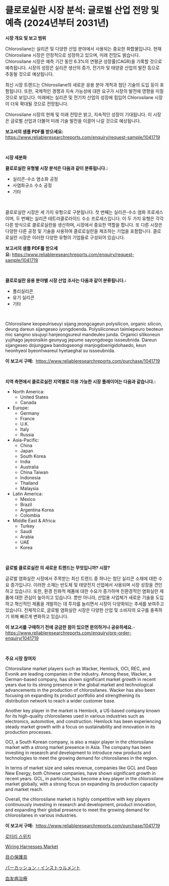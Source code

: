 <p><h1>클로로실란 시장 분석: 글로벌 산업 전망 및 예측 (2024년부터 2031년)</h1></p><p><strong>시장 개요 및 보고 범위</strong></p>
<p><p>Chlorosilane는 실리콘 및 다양한 산업 분야에서 사용되는 중요한 화합물입니다. 현재 Chlorosilane 시장은 안정적으로 성장하고 있으며, 미래 전망도 밝습니다. Chlorosilane 시장은 예측 기간 동안 6.3%의 연평균 성장률(CAGR)을 기록할 것으로 예측됩니다. 시장의 성장은 실리콘 생산의 증가, 전기차 및 태양광 산업의 발전 등으로 추동될 것으로 예상됩니다.</p><p>최신 시장 트렌드는 Chlorosilane의 새로운 응용 분야 개척과 첨단 기술의 도입 등이 포함됩니다. 또한, 국제적인 경쟁과 지속 가능성에 대한 요구가 시장의 발전에 영향을 미칠 것으로 보입니다. 미래에는 실리콘 및 전기차 산업의 성장에 힘입어 Chlorosilane 시장이 더욱 확대될 것으로 전망됩니다.</p><p>Chlorosilane 시장의 현재 및 미래 전망은 밝고, 지속적인 성장이 기대됩니다. 이 시장은 글로벌 산업과 더불어 미래 기술 발전을 이끌어 나갈 것으로 예상됩니다.</p></p>
<p><strong>보고서의 샘플 PDF를 받으세요:</strong> <a href="https://www.reliableresearchreports.com/enquiry/request-sample/1041719">https://www.reliableresearchreports.com/enquiry/request-sample/1041719</a></p>
<p>&nbsp;</p>
<p><strong>시장 세분화</strong></p>
<p><strong>클로로실란 유형별 시장 분석은 다음과 같이 분류됩니다.:</strong></p>
<p><ul><li>실리콘-수소 염소화 공정</li><li>사염화규소 수소 공정</li><li>기타</li></ul></p>
<p>&nbsp;</p>
<p><p>클로로실란 시장은 세 가지 유형으로 구분됩니다. 첫 번째는 실리콘-수소 염화 프로세스이며, 두 번째는 실리콘 테트라클로라이드 수소 프로세스입니다. 이 두 가지 유형은 각각 다른 방식으로 클로로실란을 생산하며, 시장에서 중요한 역할을 합니다. 또 다른 시장은 다양한 다른 공정 및 기술을 사용하여 클로로실란을 제조하는 기업을 포함합니다. 클로로실란 시장은 이러한 다양한 유형의 기업들로 구성되어 있습니다.</p></p>
<p><strong>보고서의 샘플 PDF를 받으세요:</strong>&nbsp;<a href="https://www.reliableresearchreports.com/enquiry/request-sample/1041719">https://www.reliableresearchreports.com/enquiry/request-sample/1041719</a></p>
<p>&nbsp;</p>
<p><strong> 클로로실란 응용 분야별 시장 산업 조사는 다음과 같이 분류됩니다.:</strong></p>
<p><ul><li>폴리실리콘</li><li>유기 실리콘</li><li>기타</li></ul></p>
<p>&nbsp;</p>
<p><p>Chlorosilane keopeulriseuyi sijang jeongcageun polysilicon, organic silicon, deung dareun sijangeseo iyongdoenda. Polysiliconeun taimiepeuro beoteun mic sangmo sisujuyi hanjeongsureul mandeuleo junda. Organici silikoneun yujihago jayeonsikin geunyug jepume sayongdoego issseubnida. Dareun sijangeseo dojunggwa bandogseongi manjogdoenigidohaedo, keun heonhyeol byeonhwareul hyetaeghal su issseubnida.</p></p>
<p><strong>이 보고서 구매:</strong>&nbsp; <a href="https://www.reliableresearchreports.com/purchase/1041719">https://www.reliableresearchreports.com/purchase/1041719</a></p>
<p>&nbsp;</p>
<p><strong>지역 측면에서 클로로실란 지역별로 이용 가능한 시장 플레이어는 다음과 같습니다.:</strong></p>
<p><ul>
    <li>
        North America:
        <ul>
            <li>United States</li>
            <li>Canada</li>
        </ul>
    </li>
    <li>
        Europe:
        <ul>
            <li>Germany</li>
            <li>France</li>
            <li>U.K.</li>
            <li>Italy</li>
            <li>Russia</li>
        </ul>
    </li>
    <li>
        Asia-Pacific:
        <ul>
            <li>China</li>
            <li>Japan</li>
            <li>South Korea</li>
            <li>India</li>
            <li>Australia</li>
            <li>China Taiwan</li>
            <li>Indonesia</li>
            <li>Thailand</li>
            <li>Malaysia</li>
        </ul>
    </li>
    <li>
        Latin America:
        <ul>
            <li>Mexico</li>
            <li>Brazil</li>
            <li>Argentina Korea</li>
            <li>Colombia</li>
        </ul>
    </li>
    <li>
        Middle East & Africa:
        <ul>
            <li>Turkey</li>
            <li>Saudi</li>
            <li>Arabia</li>
            <li>UAE</li>
            <li>Korea</li>
        </ul>
    </li>
    </ul></p>
<p>&nbsp;</p>
<p><strong>글로벌 클로로실란 의 새로운 트렌드는 무엇입니까? 시장?</strong></p>
<p><p>글로벌 염화실란 시장에서 주목받는 최신 트렌드 중 하나는 첨단 실리콘 소재에 대한 수요 증가입니다. 이러한 소재는 반도체 및 태양전지 산업에서 사용되며 시장 성장을 견인하고 있습니다. 또한, 환경 친화적 제품에 대한 수요가 증가하며 친환경적인 염화실란 제품에 대한 관심이 높아지고 있습니다. 뿐만 아니라, 산업용 사업체가 새로운 기술을 도입하고 혁신적인 제품을 개발하는 데 투자를 늘리면서 시장이 다양화되는 추세를 보여주고 있습니다. 전체적으로, 글로벌 염화실란 시장은 다양한 산업 및 소비자의 요구를 충족하기 위해 빠르게 변화하고 있습니다.</p></p>
<p><strong>이 보고서를 구매하기 전에 궁금한 점이 있으면 문의하거나 공유하세요.</strong>- <a href="https://www.reliableresearchreports.com/enquiry/pre-order-enquiry/1041719">https://www.reliableresearchreports.com/enquiry/pre-order-enquiry/1041719</a></p>
<p>&nbsp;</p>
<p><strong>주요 시장 참여자</strong></p>
<p><p>Chlorosilane market players such as Wacker, Hemlock, OCI, REC, and Evonik are leading companies in the industry. Among these, Wacker, a German-based company, has shown significant market growth in recent years due to its strong presence in the global market and technological advancements in the production of chlorosilanes. Wacker has also been focusing on expanding its product portfolio and strengthening its distribution network to reach a wider customer base.</p><p>Another key player in the market is Hemlock, a US-based company known for its high-quality chlorosilanes used in various industries such as electronics, automotive, and construction. Hemlock has been experiencing steady market growth with a focus on sustainability and innovation in its production processes.</p><p>OCI, a South Korean company, is also a major player in the chlorosilane market with a strong market presence in Asia. The company has been investing in research and development to introduce new products and technologies to meet the growing demand for chlorosilanes in the region.</p><p>In terms of market size and sales revenue, companies like GCL and Daqo New Energy, both Chinese companies, have shown significant growth in recent years. GCL, in particular, has become a key player in the chlorosilane market globally, with a strong focus on expanding its production capacity and market reach.</p><p>Overall, the chlorosilane market is highly competitive with key players continuously investing in research and development, product innovation, and expanding their global presence to meet the growing demand for chlorosilanes in various industries.</p></p>
<p><strong>이 보고서 구매:</strong>&nbsp;&nbsp;<a href="https://www.reliableresearchreports.com/purchase/1041719">https://www.reliableresearchreports.com/purchase/1041719</a></p>
<p><p><a href="https://github.com/nuekbpymrrz5/Market-Research-Report-List-1/blob/main/2638990188265.md">로터리 스위치</a></p><p><a href="https://view.publitas.com/reportprime-1/wiring-harnesses-market-size-growth-outlook-from-2023-to-2030-projecting-at-markets-trends-analysis-by-application-regional-outlook-and-revenue/">Wiring Harnesses Market</a></p><p><a href="https://medium.com/@juan.colorado_15/%E7%9B%AE%E3%81%AE%E4%BF%9D%E8%AD%B7%E6%A9%9F%E5%99%A8%E5%B8%82%E5%A0%B4%E8%A6%8F%E6%A8%A1-%E5%B8%82%E5%A0%B4%E3%81%AE%E8%A6%8B%E9%80%9A%E3%81%97%E3%81%A8%E5%B8%82%E5%A0%B4%E4%BA%88%E6%B8%AC-2024%E5%B9%B4%E3%81%8B%E3%82%892031%E5%B9%B4%E3%81%BE%E3%81%A7-8377426bdf95">目の保護具</a></p><p><a href="https://github.com/ihabdkwlxs948/Market-Research-Report-List-1/blob/main/6596062188423.md">パーカッション・インストゥルメント</a></p><p><a href="https://medium.com/@juan.colorado_15/%E3%83%98%E3%83%A2%E3%83%95%E3%82%A3%E3%83%AA%E3%82%A2%E6%B2%BB%E7%99%82%E5%B8%82%E5%A0%B4-%E5%B8%82%E5%A0%B4%E3%82%B7%E3%82%A7%E3%82%A2-%E5%B8%82%E5%A0%B4%E5%8B%95%E5%90%91-%E3%81%8A%E3%82%88%E3%81%B3%E5%B0%86%E6%9D%A5%E3%81%AE%E6%88%90%E9%95%B7%E3%81%AE%E8%AA%BF%E6%9F%BB-7c95539353d5">血友病治療</a></p></p>
